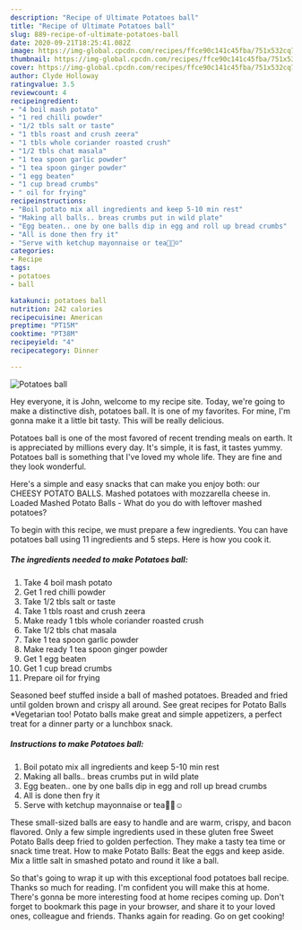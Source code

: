 ```yaml
---
description: "Recipe of Ultimate Potatoes ball"
title: "Recipe of Ultimate Potatoes ball"
slug: 889-recipe-of-ultimate-potatoes-ball
date: 2020-09-21T18:25:41.082Z
image: https://img-global.cpcdn.com/recipes/ffce90c141c45fba/751x532cq70/potatoes-ball-recipe-main-photo.jpg
thumbnail: https://img-global.cpcdn.com/recipes/ffce90c141c45fba/751x532cq70/potatoes-ball-recipe-main-photo.jpg
cover: https://img-global.cpcdn.com/recipes/ffce90c141c45fba/751x532cq70/potatoes-ball-recipe-main-photo.jpg
author: Clyde Holloway
ratingvalue: 3.5
reviewcount: 4
recipeingredient:
- "4 boil mash potato"
- "1 red chilli powder"
- "1/2 tbls salt or taste"
- "1 tbls roast and crush zeera"
- "1 tbls whole coriander roasted crush"
- "1/2 tbls chat masala"
- "1 tea spoon garlic powder"
- "1 tea spoon ginger powder"
- "1 egg beaten"
- "1 cup bread crumbs"
- " oil for frying"
recipeinstructions:
- "Boil potato mix all ingredients and keep 5-10 min rest"
- "Making all balls.. breas crumbs put in wild plate"
- "Egg beaten.. one by one balls dip in egg and roll up bread crumbs"
- "All is done then fry it"
- "Serve with ketchup mayonnaise or tea👌🏻☺️"
categories:
- Recipe
tags:
- potatoes
- ball

katakunci: potatoes ball 
nutrition: 242 calories
recipecuisine: American
preptime: "PT15M"
cooktime: "PT38M"
recipeyield: "4"
recipecategory: Dinner

---
```



![Potatoes ball](https://img-global.cpcdn.com/recipes/ffce90c141c45fba/751x532cq70/potatoes-ball-recipe-main-photo.jpg)

Hey everyone, it is John, welcome to my recipe site. Today, we're going to make a distinctive dish, potatoes ball. It is one of my favorites. For mine, I'm gonna make it a little bit tasty. This will be really delicious.

Potatoes ball is one of the most favored of recent trending meals on earth. It is appreciated by millions every day. It's simple, it is fast, it tastes yummy. Potatoes ball is something that I've loved my whole life. They are fine and they look wonderful.

Here&#39;s a simple and easy snacks that can make you enjoy both: our CHEESY POTATO BALLS. Mashed potatoes with mozzarella cheese in. Loaded Mashed Potato Balls - What do you do with leftover mashed potatoes?


To begin with this recipe, we must prepare a few ingredients. You can have potatoes ball using 11 ingredients and 5 steps. Here is how you cook it.

<!--inarticleads1-->

##### The ingredients needed to make Potatoes ball:

1. Take 4 boil mash potato
1. Get 1 red chilli powder
1. Take 1/2 tbls salt or taste
1. Take 1 tbls roast and crush zeera
1. Make ready 1 tbls whole coriander roasted crush
1. Take 1/2 tbls chat masala
1. Take 1 tea spoon garlic powder
1. Make ready 1 tea spoon ginger powder
1. Get 1 egg beaten
1. Get 1 cup bread crumbs
1. Prepare  oil for frying


Seasoned beef stuffed inside a ball of mashed potatoes. Breaded and fried until golden brown and crispy all around. See great recipes for Potato Balls *Vegetarian too! Potato balls make great and simple appetizers, a perfect treat for a dinner party or a lunchbox snack. 

<!--inarticleads2-->

##### Instructions to make Potatoes ball:

1. Boil potato mix all ingredients and keep 5-10 min rest
1. Making all balls.. breas crumbs put in wild plate
1. Egg beaten.. one by one balls dip in egg and roll up bread crumbs
1. All is done then fry it
1. Serve with ketchup mayonnaise or tea👌🏻☺️


These small-sized balls are easy to handle and are warm, crispy, and bacon flavored. Only a few simple ingredients used in these gluten free Sweet Potato Balls deep fried to golden perfection. They make a tasty tea time or snack time treat. How to make Potato Balls: Beat the eggs and keep aside. Mix a little salt in smashed potato and round it like a ball. 

So that's going to wrap it up with this exceptional food potatoes ball recipe. Thanks so much for reading. I'm confident you will make this at home. There's gonna be more interesting food at home recipes coming up. Don't forget to bookmark this page in your browser, and share it to your loved ones, colleague and friends. Thanks again for reading. Go on get cooking!
